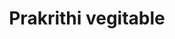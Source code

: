 ---
title: "Prakrithi vegitable"
url: /thiruvananthapuram/prakrithi-vegitable/
shop: Gemüse & Obst
---